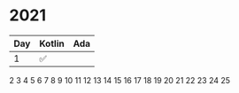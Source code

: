 # 2021

Day | Kotlin | Ada
--- | --- | ---
1 | :white_check_mark:
2
3
4
5
6
7
8
9
10
11
12
13
14
15
16
17
18
19
20
21
22
23
24
25

